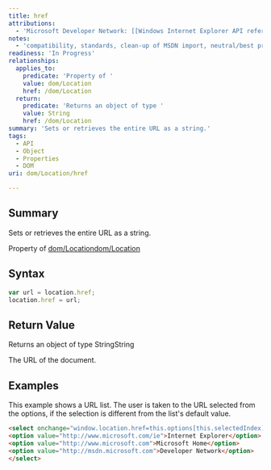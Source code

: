 ```yaml
---
title: href
attributions:
  - 'Microsoft Developer Network: [[Windows Internet Explorer API reference](http://msdn.microsoft.com/en-us/library/ie/hh828809%28v=vs.85%29.aspx) Article]'
notes:
  - 'compatibility, standards, clean-up of MSDN import, neutral/best practices example'
readiness: 'In Progress'
relationships:
  applies_to:
    predicate: 'Property of '
    value: dom/Location
    href: /dom/Location
  return:
    predicate: 'Returns an object of type '
    value: String
    href: /dom/Location
summary: 'Sets or retrieves the entire URL as a string.'
tags:
  - API
  - Object
  - Properties
  - DOM
uri: dom/Location/href

---
```

## Summary

Sets or retrieves the entire URL as a string.

Property of [dom/Location](/dom/Location)[dom/Location](/dom/Location)

## Syntax

``` js
var url = location.href;
location.href = url;
```

## Return Value

Returns an object of type StringString

The URL of the document.

## Examples

This example shows a URL list. The user is taken to the URL selected from the options, if the selection is different from the list's default value.

``` html
<select onchange="window.location.href=this.options[this.selectedIndex].value">
<option value="http://www.microsoft.com/ie">Internet Explorer</option>
<option value="http://www.microsoft.com">Microsoft Home</option>
<option value="http://msdn.microsoft.com">Developer Network</option>
</select>
```

